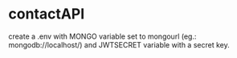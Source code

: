 # contactAPI

create a .env with MONGO variable set to mongourl (eg.: mongodb://localhost/<dbname>) and JWTSECRET variable  with a secret key.
